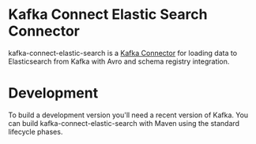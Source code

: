 # Kafka Connect Elastic Search Connector

kafka-connect-elastic-search is a [Kafka Connector](http://kafka.apache.org/090/documentation.html#connect)
for loading data to Elasticsearch from Kafka with Avro and schema registry integration.


# Development

To build a development version you'll need a recent version of Kafka. You can build
kafka-connect-elastic-search with Maven using the standard lifecycle phases.
